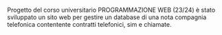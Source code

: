 Progetto del corso universitario PROGRAMMAZIONE WEB (23/24)
è stato sviluppato un sito web per gestire un database di una nota compagnia telefonica contentente contratti telefonici, sim e chiamate.
